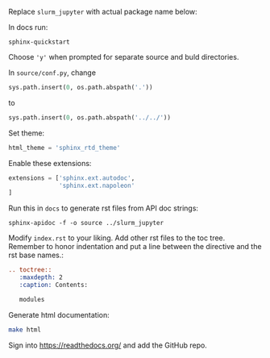  

Replace `slurm_jupyter` with actual package name below:

In docs run:

    sphinx-quickstart

Choose `'y'` when prompted for separate source and buld directories.

In `source/conf.py`, change

```python
sys.path.insert(0, os.path.abspath('.'))
```

to 

```python
sys.path.insert(0, os.path.abspath('../../'))
```

Set theme:

```python
html_theme = 'sphinx_rtd_theme'
```

Enable these extensions:

```python
extensions = ['sphinx.ext.autodoc',
              'sphinx.ext.napoleon'
]
```

Run this in `docs` to generate rst files from API doc strings:

    sphinx-apidoc -f -o source ../slurm_jupyter

Modify `index.rst` to your liking. Add other rst files to the toc tree. Remember to honor indentation and put a line between the directive and the rst base names.:


```rst
.. toctree::
   :maxdepth: 2
   :caption: Contents:

   modules
```

Generate html documentation:

```bash
make html
```

Sign into https://readthedocs.org/ and add the GitHub repo.